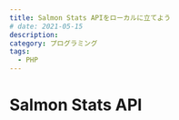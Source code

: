 ```yaml
---
title: Salmon Stats APIをローカルに立てよう
# date: 2021-05-15
description:
category: プログラミング
tags:
  - PHP
---
```


# Salmon Stats API
